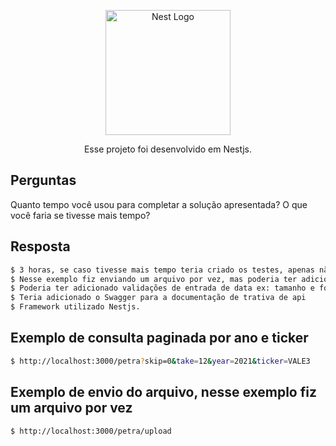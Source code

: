 <p align="center">
  <a href="http://nestjs.com/" target="blank"><img src="https://nestjs.com/img/logo-small.svg" width="200" alt="Nest Logo" /></a>
</p>

<p align="center">Esse projeto foi desenvolvido em Nestjs.</p>


## Perguntas

Quanto tempo você usou para completar a solução apresentada? O que você faria se tivesse mais tempo?

## Resposta

```bash
$ 3 horas, se caso tivesse mais tempo teria criado os testes, apenas não criei porque estou acustumado usar o TypeORM e o sequelize, porem para esse projeto resolvi usar o Prisma, e muda algumas coisas, porem não quiz focar nisso para esse momento.
$ Nesse exemplo fiz enviando um arquivo por vez, mas poderia ter adicionado varios, extremamente simples,
$ Poderia ter adicionado validações de entrada de data ex: tamanho e formato adicionei apenas de ticket
$ Teria adicionado o Swagger para a documentação de trativa de api
$ Framework utilizado Nestjs.
```

## Exemplo de consulta paginada por ano e ticker

```bash
$ http://localhost:3000/petra?skip=0&take=12&year=2021&ticker=VALE3
```

## Exemplo de envio do arquivo, nesse exemplo fiz um arquivo por vez

```bash
$ http://localhost:3000/petra/upload
```